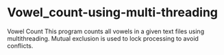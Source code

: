 # Vowel_count-using-multi-threading
Vowel Count This program counts all vowels in a given text files using multithreading. Mutual exclusion is used to lock processing to avoid conflicts.
